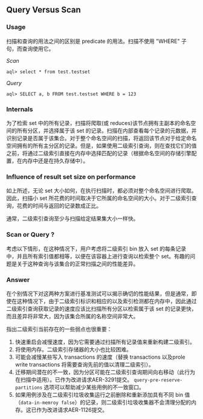 ## Query Versus Scan

### Usage

扫描和查询的用法之间的区别是 predicate 的用法。扫描不使用 "WHERE" 子句，而查询使用它。

*Scan*
```
aql> select * from test.testset
```

*Query*
```
aql> SELECT a, b FROM test.testset WHERE b = 123
```

### Internals

为了检索 set 中的所有记录，扫描将爬取(或 reduces)该节点拥有主副本的命名空间的所有分区，并选择属于该 set 的记录。扫描在内部查看每个记录的元数据，并识别记录是否属于该集合。对于整个命名空间的扫描，将返回该节点对于给定命名空间拥有的所有主分区的记录。但是，如果使用二级索引查询，则在查找它们的值之前，将通过二级索引直接在内存中选择匹配的记录（根据命名空间的存储引擎配置，在内存中还是在持久存储中）。

### Influence of result set size on performance

如上所述，无论 set 大小如何，在执行扫描时，都必须对整个命名空间进行爬取。因此，扫描小 set 所花费的时间取决于它所属的命名空间的大小。对于二级索引查询，花费的时间与返回的记录数成正比。

通常，二级索引查询至少与扫描给定结果集大小一样快。

### Scan or Query ?

考虑以下情形，在这种情况下，用户考虑将二级索引 bin 放入 set 的每条记录中，并且所有索引值都相等，以便在该容器上进行查询以检索整个 set。有趣的问题是关于这种查询与该集合的正常扫描之间的性能差异。

### Answer

在个别情况下对这两种方案进行基准测试可以揭示确切的性能结果，但是通常，即使在这种情况下，由于二级索引标识和相应的以及索引检测都在内存中，因此通过二级索引查询获取记录的速度应该比扫描所有分区以检索属于该 set 的记录更快，而且差异将非常大，因为该集合所属的名称空间非常大。

指出二级索引当前存在的一些弱点也很重要：

 1. 快速重启会减慢速度，因为它需要通过扫描所有记录值来重新构建二级索引。
 2. 将使用内存。二级索引存储器的大小也比较困难。
 3. 可能会减慢某些写入 transactions 的速度（替换 transactions 以及prole write transactions 将需要查询先前的值以清理二级索引）。
 4. 迁移期间潜在的不一致，因为分区可能在二级索引查询期间向右移动（此行为在扫描中适用）。已作为改进请求AER-3291提交。 `query-pre-reserve-partitions` 选项可以帮助减少某些用例的不一致窗口。
 5. 如果用例涉及在二级索引垃圾收集运行之前删除和重新添加具有不同 bin 值（`data-in-memroy false`）的记录，则二级索引垃圾收集器不会清理分配的内存。这已作为改进请求AER-1126提交。